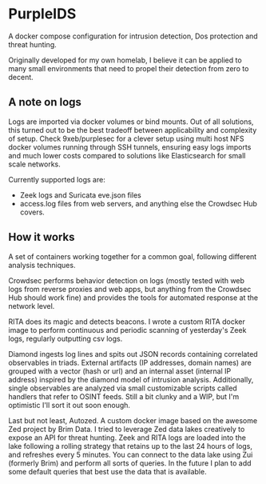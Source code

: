 # PurpleIDS
A docker compose configuration for intrusion detection, Dos protection and threat hunting.


Originally developed for my own homelab, I believe it can be applied to many small environments that need to propel their detection from zero to decent.

## A note on logs
Logs are imported via docker volumes or bind mounts. Out of all solutions, this turned out to be the best tradeoff between applicability and complexity of setup.
Check 9xeb/purplesec for a clever setup using multi host NFS docker volumes running through SSH tunnels, ensuring easy logs imports and much lower costs compared to solutions like Elasticsearch for small scale networks.


Currently supported logs are:
 * Zeek logs and Suricata eve.json files
 * access.log files from web servers, and anything else the Crowdsec Hub covers.

## How it works
A set of containers working together for a common goal, following different analysis techniques.


Crowdsec performs behavior detection on logs (mostly tested with web logs from reverse proxies and web apps, but anything from the Crowdsec Hub should work fine) and provides the tools for automated response at the network level.


RITA does its magic and detects beacons. I wrote a custom RITA docker image to perform continuous and periodic scanning of yesterday's Zeek logs, regularly outputting csv logs.


Diamond ingests log lines and spits out JSON records containing correlated observables in triads. External artifacts (IP addresses, domain names) are grouped with a vector (hash or url) and an internal asset (internal IP address) inspired by the diamond model of intrusion analysis. Additionally, single observables are analyzed via small customizable scripts called handlers that refer to OSINT feeds. Still a bit clunky and a WIP, but I'm optimistic I'll sort it out soon enough.


Last but not least, Autozed. A custom docker image based on the awesome Zed project by Brim Data. I tried to leverage Zed data lakes creatively to expose an API for threat hunting. Zeek and RITA logs are loaded into the lake following a rolling strategy that retains up to the last 24 hours of logs, and refreshes every 5 minutes. You can connect to the data lake using Zui (formerly Brim) and perform all sorts of queries. In the future I plan to add some default queries that best use the data that is available.
